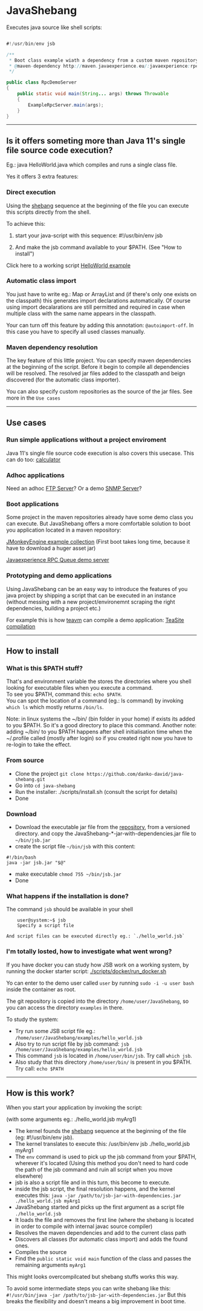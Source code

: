 # JavaShebang 

Executes java source like shell scripts:

```java

#!/usr/bin/env jsb

/**
 * Boot class example wiath a dependency from a custom maven repository.
 * @maven-dependency http://maven.javaexperience.eu/:javaexperience:rpc:1.3.2
 */

public class RpcDemoServer
{
	public static void main(String... args) throws Throwable
	{
		ExampleRpcServer.main(args);
	}
}

```

---

## Is it offers someting more than Java 11's single file source code execution?

Eg.: java HelloWorld.java which compiles and runs a single class file. 

Yes it offers 3 extra features:

### Direct execution

Using the [shebang](https://en.wikipedia.org/wiki/Shebang_\(Unix\)) sequence at
the beginning of the file you can execute this scripts directly from the shell.

To achieve this:
1) start your java-script with this sequence:
	#!/usr/bin/env jsb  

2) And make the jsb command available to your $PATH. (See "How to install")

Click here to a working script [HelloWorld example](./examples/hello_world.jsb)


### Automatic class import

You just have to write eg.: Map or ArrayList and (if there's only one 
exists on the classpath) this generates import declarations automatically.
Of course using import decalarations are still permitted and required in case
when multiple class with the same name appears in the classpath.
  
Your can turn off this feature by adding this annotation: `@autoimport-off`.
In this case you have to specify all used classes manually.


### Maven dependency resolution

The key feature of this little project. You can specify maven dependencies at
the beginning of the script. Before it begin to compile all dependencies will be
resolved. The resolved jar files added to the classpath and beign discovered
(for the automatic class importer).

You can also specify custom repositories as the source of the jar files.
See more in the `Use cases`

---

## Use cases

### Run simple applications without a project enviroment

Java 11's single file source code execution is also covers this usecase.
This can do too: [calculator](./examples/swing_calculator.jsb)

### Adhoc applications

Need an adhoc [FTP Server](./examples/ftp_server.jsb)? 
Or a demo [SNMP Server](./examples/snmp_demo.jsb)?

### Boot applications

Some project in the maven repositories already have some demo class you can
execute. But JavaShebang offers a more comfortable solution to boot you
application located in a maven repository:  

[JMonkeyEngine example collection](./examples/jmonkeyengine_examples.jsb)
(First boot takes long time, because it have to download a huger asset jar)  

[Javaexperience RPC Queue demo server](./examples/jvx_rpc_server_demo.jsb)

### Prototyping and demo applications

Using JavaShebang can be an easy way to introduce the features of you java
project by shipping a script that can be executed in an instance (without
messing with a new project/environemnt scraping the right dependencies, building
a project etc.)

For example this is how [teavm](http://teavm.org/) can compile a demo
application: [TeaSite compilation](./examples/teasite_compilation.jsb)

---

## How to install

### What is this $PATH stuff?

That's and environment variable the stores the directories where you shell
looking for executable files when you execute a command.  
To see you $PATH, command this: `echo $PATH`.  
You can spot the location of a command (eg.: ls command) by invoking
`which ls` which mostly returns `/bin/ls`.

Note: in linux systems the ~/bin/ (bin folder in your home) if exists its
	added to you $PATH. So it's a good directory to place this command.
	Another note: adding ~/bin/ to you $PATH happens after shell initialisation
	time when the ~/.profile called (mostly after login) so if you created right
	now you have to re-login to take the effect.

### From source

- Clone the project `git clone https://github.com/danko-david/java-shebang.git`
- Go into `cd java-shebang`
- Run the installer: ./scripts/install.sh (consult the script for details)
- Done

### Download

- Download the executable jar file from the
[repository](http://maven.javaexperience.eu/javaexperience/JavaShebang/),
from a versioned directory.
and copy the JavaShebang-*-jar-with-dependencies.jar file to `~/bin/jsb.jar`
- create the script file `~/bin/jsb` with this content:
```
#!/bin/bash
java -jar jsb.jar "$@"
```
- make executable `chmod 755 ~/bin/jsb.jar`
- Done

### What happens if the installation is done?

The command `jsb` should be available in your shell
```
	user@system:~$ jsb
	Specify a script file
```
	And script files can be executed directly eg.: `./hello_world.jsb`


### I'm totally losted, how to investigate what went wrong?

If you have docker you can study how JSB work on a working system, by running
the docker starter script: [./scripts/docker/run_docker.sh](/scripts/docker/run_docker.sh)

Yo can enter to the demo user called `user` by running `sudo -i -u user bash`
inside the container as root.

The git repository is copied into the directory `/home/user/JavaShebang`, so
you can access the directory `examples` in there.

To study the system:
- Try run some JSB script file eg.: `/home/user/JavaShebang/examples/hello_world.jsb`
- Also try to run script file by jsb command: `jsb /home/user/JavaShebang/examples/hello_world.jsb`
- This command `jsb` is located in `/home/user/bin/jsb`. Try call `which jsb`.
- Also study that this directory `/home/user/bin/` is present in you $PATH. Try call: `echo $PATH`

---

## How is this work?

When you start your application by invoking the script: 

(with some arguments eg.: ./hello_world.jsb myArg1)
- The kernel founds the [shebang](https://en.wikipedia.org/wiki/Shebang_\(Unix\))
sequence at the beginning of the file (eg: #!/usr/bin/env jsb).
- The kernel translates to execute this: /usr/bin/env jsb ./hello_world.jsb myArg1
- The `env` command is used to pick up the jsb command from your $PATH,
	wherever it's located (Using this method you don't need to hard code the
	path of the jsb command and ruin all script when you move elsewhere)
- jsb is also a script file and in this turn, this become to execute.
- inside the jsb script, the final resolution happens, and the kernel
	executes this: `java -jar /path/to/jsb-jar-with-dependencies.jar ./hello_world.jsb myArg1`
- JavaShebang started and picks up the first argument as a script file `./hello_world.jsb`
- It loads the file and removes the first line (where the shebang is located
	in order to compile with internal javac source compiler)
- Resolves the maven dependencies and add to the current class path
- Discovers all classes (for automatic class import) and adds the found ones.
- Compiles the source
- Find the `public static void main` function of the class and passes the remaining arguments `myArg1`

This might looks overcompilcated but shebang stuffs works this way.

To avoid some intermediate steps you can write shebang like this:
`#!/usr/bin/java -jar /path/to/jsb-jar-with-dependencies.jar`
But this breaks the flexibility and doesn't means a big improvement in boot time.
